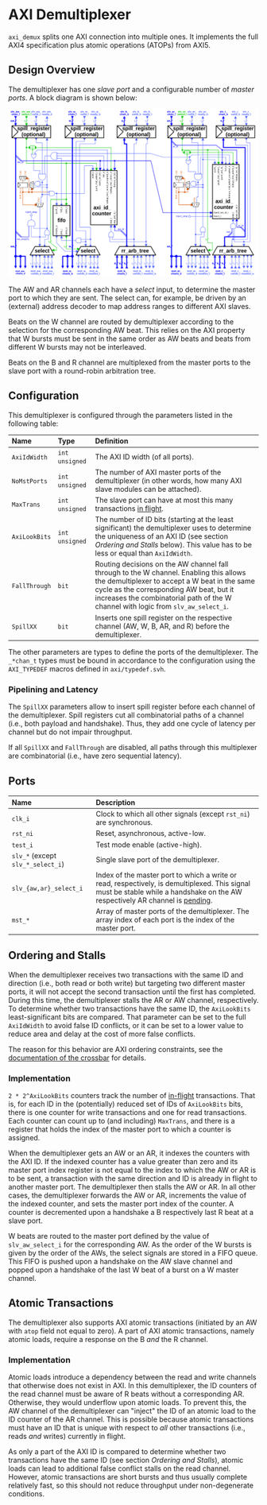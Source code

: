 # AXI Demultiplexer

`axi_demux` splits one AXI connection into multiple ones.  It implements the full AXI4 specification plus atomic operations (ATOPs) from AXI5.


## Design Overview

The demultiplexer has one *slave port* and a configurable number of *master ports*.  A block diagram is shown below:

![Block diagram of the AXI demultiplexer](axi_demux.png "Block diagram of the AXI demultiplexer")

The AW and AR channels each have a *select* input, to determine the master port to which they are sent.  The select can, for example, be driven by an (external) address decoder to map address ranges to different AXI slaves.

Beats on the W channel are routed by demultiplexer according to the selection for the corresponding AW beat.  This relies on the AXI property that W bursts must be sent in the same order as AW beats and beats from different W bursts may not be interleaved.

Beats on the B and R channel are multiplexed from the master ports to the slave port with a round-robin arbitration tree.


## Configuration

This demultiplexer is configured through the parameters listed in the following table:

| Name                 | Type               | Definition |
|:---------------------|:-------------------|:-----------|
| `AxiIdWidth`         | `int unsigned`     | The AXI ID width (of all ports). |
| `NoMstPorts`         | `int unsigned`     | The number of AXI master ports of the demultiplexer (in other words, how many AXI slave modules can be attached). |
| `MaxTrans`           | `int unsigned`     | The slave port can have at most this many transactions [in flight](../doc#in-flight). |
| `AxiLookBits`        | `int unsigned`     | The number of ID bits (starting at the least significant) the demultiplexer uses to determine the uniqueness of an AXI ID (see section *Ordering and Stalls* below).  This value has to be less or equal than `AxiIdWidth`. |
| `FallThrough`        | `bit`              | Routing decisions on the AW channel fall through to the W channel.  Enabling this allows the demultiplexer to accept a W beat in the same cycle as the corresponding AW beat, but it increases the combinatorial path of the W channel with logic from `slv_aw_select_i`. |
| `SpillXX`            | `bit`              | Inserts one spill register on the respective channel (AW, W, B, AR, and R) before the demultiplexer. |

The other parameters are types to define the ports of the demultiplexer.  The `_*chan_t` types must be bound in accordance to the configuration using the `AXI_TYPEDEF` macros defined in `axi/typedef.svh`.

### Pipelining and Latency

The `SpillXX` parameters allow to insert spill register before each channel of the demultiplexer.  Spill registers cut all combinatorial paths of a channel (i.e., both payload and handshake).  Thus, they add one cycle of latency per channel but do not impair throughput.

If all `SpillXX` and `FallThrough` are disabled, all paths through this multiplexer are combinatorial (i.e., have zero sequential latency).


## Ports

| Name                              | Description |
|:----------------------------------|:------------|
| `clk_i`                           | Clock to which all other signals (except `rst_ni`) are synchronous. |
| `rst_ni`                          | Reset, asynchronous, active-low. |
| `test_i`                          | Test mode enable (active-high). |
| `slv_*` (except `slv_*_select_i`) | Single slave port of the demultiplexer. |
| `slv_{aw,ar}_select_i`            | Index of the master port to which a write or read, respectively, is demultiplexed.  This signal must be stable while a handshake on the AW respectively AR channel is [pending](../doc#pending). |
| `mst_*`                           | Array of master ports of the demultiplexer.  The array index of each port is the index of the master port. |


## Ordering and Stalls

When the demultiplexer receives two transactions with the same ID and direction (i.e., both read or both write) but targeting two different master ports, it will not accept the second transaction until the first has completed.  During this time, the demultiplexer stalls the AR or AW channel, respectively.  To determine whether two transactions have the same ID, the `AxiLookBits` least-significant bits are compared.  That parameter can be set to the full `AxiIdWidth` to avoid false ID conflicts, or it can be set to a lower value to reduce area and delay at the cost of more false conflicts.

The reason for this behavior are AXI ordering constraints, see the [documentation of the crossbar](axi_xbar.md#ordering-and-stalls) for details.

### Implementation

`2 * 2^AxiLookBits` counters track the number of [in-flight](../doc#in-flight) transactions.  That is, for each ID in the (potentially) reduced set of IDs of `AxiLookBits` bits, there is one counter for write transactions and one for read transactions.  Each counter can count up to (and including) `MaxTrans`, and there is a register that holds the index of the master port to which a counter is assigned.

When the demultiplexer gets an AW or an AR, it indexes the counters with the AXI ID.  If the indexed counter has a value greater than zero and its master port index register is not equal to the index to which the AW or AR is to be sent, a transaction with the same direction and ID is already in flight to another master port.  The demultiplexer then stalls the AW or AR.  In all other cases, the demultiplexer forwards the AW or AR, increments the value of the indexed counter, and sets the master port index of the counter.  A counter is decremented upon a handshake a B respectively last R beat at a slave port.

W beats are routed to the master port defined by the value of `slv_aw_select_i` for the corresponding AW.  As the order of the W bursts is given by the order of the AWs, the select signals are stored in a FIFO queue.  This FIFO is pushed upon a handshake on the AW slave channel and popped upon a handshake of the last W beat of a burst on a W master channel.


## Atomic Transactions

The demultiplexer also supports AXI atomic transactions (initiated by an AW with `atop` field not equal to zero).  A part of AXI atomic transactions, namely atomic loads, require a response on the B *and* the R channel.

### Implementation

Atomic loads introduce a dependency between the read and write channels that otherwise does not exist in AXI.  In this demultiplexer, the ID counters of the read channel must be aware of R beats without a corresponding AR.  Otherwise, they would underflow upon atomic loads.  To prevent this, the AW channel of the demultiplexer can "inject" the ID of an atomic load to the ID counter of the AR channel.  This is possible because atomic transactions must have an ID that is unique with respect to *all* other transactions (i.e., reads *and* writes) currently in flight.

As only a part of the AXI ID is compared to determine whether two transactions have the same ID (see section *Ordering and Stalls*), atomic loads can lead to additional false conflict stalls on the read channel.  However, atomic transactions are short bursts and thus usually complete relatively fast, so this should not reduce throughput under non-degenerate conditions.
